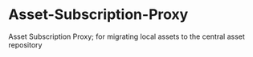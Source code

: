 # Asset-Subscription-Proxy

Asset Subscription Proxy; for migrating local assets to the central asset repository
